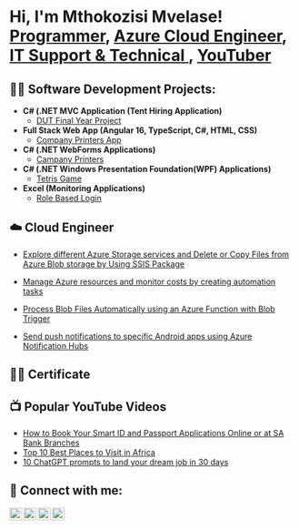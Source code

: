 <h1>Hi, I'm Mthokozisi Mvelase! <br/><a href="https://github.com/joshmadakor1">Programmer</a>, <a href="https://www.linkedin.com/in/joshmadakor/">Azure Cloud Engineer</a>, <a href="https://www.linkedin.com/in/joshmadakor/">IT Support & Technical </a>, <a href="https://www.youtube.com/c/joshmadakor">YouTuber</a></h1>

<h2>👨‍💻 Software Development Projects:</h2>

- <b>C# (.NET MVC Application (Tent Hiring Application)</b>
  - [DUT Final Year Project](https://github.com/mmvelase60/mmvelase60/tree/main/DUT-FINAL-YEAR-PROJECTS/FINALBRIGHTPROJECT) 
- <b>Full Stack Web App (Angular 16, TypeScript, C#, HTML, CSS)</b>
  - [Company Printers App](https://github.com/mmvelase60/Projects/blob/main/CompanyPrinters(Angular16App)) 
- <b>C# (.NET WebForms Applications)</b>
  - [Campany Printers](https://github.com/mmvelase60/Projects/blob/main/CompanyPrinters(Web%20Form).rar)
- <b>C# (.NET Windows Presentation Foundation(WPF) Applications)</b>
  - [Tetris Game](https://github.com/mmvelase60/mmvelase60/tree/main/TetrisGMbyMM01/TetrisGMbyMM01)
- <b>Excel (Monitoring Applications)</b>
  - [Role Based Login](https://github.com/joshmadakor1/EncrypterPOC)

<h2>☁️ Cloud Engineer</h2>

  - [Explore different Azure Storage services and Delete or Copy Files from Azure Blob storage by Using SSIS Package](https://github.com/mmvelase60/azure-storage-ssis-blob-management/tree/main)

  - [Manage Azure resources and monitor costs by creating automation tasks](https://github.com/mmvelase60/azure-resource-management-automation/tree/main) 

  - [Process Blob Files Automatically using an Azure Function with Blob Trigger](https://github.com/mmvelase60/azure-function-blob-trigger-automation/tree/main)

  - [Send push notifications to specific Android apps using Azure Notification Hubs](https://github.com/mmvelase60/azure-notification-hubs-android-push/tree/main)

<h2>👨‍🎓 Certificate </h2>

<h2>📺 Popular YouTube Videos</h2>

- [How to Book Your Smart ID and Passport Applications Online or at SA Bank Branches](https://youtu.be/CZT3cgIVdew)
- [Top 10 Best Places to Visit in Africa](https://youtu.be/k-A92K1hAtQ)
- [10 ChatGPT prompts to land your dream job in 30 days](https://youtu.be/wKr2U-gtHJ8)

<h2> 🤳 Connect with me:</h2>

[<img align="left" alt="JoshMadakor | YouTube" width="22px" src="https://cdn.jsdelivr.net/npm/simple-icons@v3/icons/youtube.svg" />][youtube]
[<img align="left" alt="JoshMadakor | Twitter" width="22px" src="https://cdn.jsdelivr.net/npm/simple-icons@v3/icons/twitter.svg" />][twitter]
[<img align="left" alt="JoshMadakor | LinkedIn" width="22px" src="https://cdn.jsdelivr.net/npm/simple-icons@v3/icons/linkedin.svg" />][linkedin]
[<img align="left" alt="JoshMadakor | Instagram" width="22px" src="https://cdn.jsdelivr.net/npm/simple-icons@v3/icons/instagram.svg" />][instagram]

[twitter]: https://twitter.com/mthokozisi
[youtube]: https://www.youtube.com/DigiDIYSA
[instagram]: https://www.instagram.com/mthokozisi/
[linkedin]: https://linkedin.com/in/mthokozisi-mvelase

<!--
**joshmadakor1/joshmadakor1** is a ✨ _special_ ✨ repository because its `README.md` (this file) appears on your GitHub profile.

Here are some ideas to get you started:

- 🔭 I’m currently working on ...
- 🌱 I’m currently learning ...
- 👯 I’m looking to collaborate on ...
- 🤔 I’m looking for help with ...
- 💬 Ask me about ...
- 📫 How to reach me: ...
- 😄 Pronouns: ...
- ⚡ Fun fact: ...
-->

